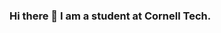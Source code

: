 ### Hi there 👋 I am a student at Cornell Tech.

<!--
**ddolnik/ddolnik** is a ✨ _special_ ✨ repository because its `README.md` (this file) appears on your GitHub profile.


-->
